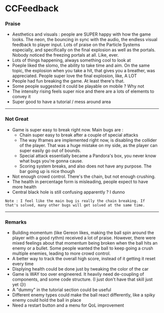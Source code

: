 # CCFeedback


### Praise 

- Aesthetics and visuals : people are SUPER happy with how the game looks. The neon, the bouncing in sync with the audio, the endless visual feedback to player input.
Lots of praise on the Particle Systems especially, and specifically on the final explosion as well as the portals.
Nobody noticed the freezing portals at all. Like, ever.
- Lots of things happening, always something cool to look at
- Poeple liked the slomo, the ability to take time and aim. On the same topic, the explosion when you take a hit, that gives you a breather, was appreciated. People super love the final explosion, like, A LOT
- People had fun breaking the game. At least there's that.
- Some people suggested it could be playable on mobile ? Why not
- The intensity rising feels super nice and there are a lots of elements to convey it
- Super good to have a tutorial / mess around area
___
### Not Great

- Game is super easy to break right now. Main bugs are :
  - Chain super easy to break after a couple of special attacks
  - The way Iframes are implemented right now, is disabling the collider of the player. That was a huge mistake on my side, as the player can super easily go out of bounds.
  - Special attack essentially became a Pandora's box, you never know what bugs you're gonna cause.
  - Scoring system breaks, and also does not have any purpose. The bar going up is nice though
- Not enough crowd control. There's the chain, but not enough crushing.
- The health in percentage form is misleading, people expect to have more health
- Central black hole is still confusing apparently ? I dunno
```
Note : I feel like the main bug is really the chain breaking. If that's solved, many other bugs will get solved at the same time. 
```
___
### Remarks

- Building momentum (like Gereon likes, making the ball spin around the player with a good rythm) received a lot of praise. However, there were mixed feelings about that momentum being broken when the ball hits an enemy or a bullet. Some people wanted the ball to keep going a crush multiple enemies, leading to more crowd control.
- A better way to track the overall high score, instead of it getting it reset every time
- Displying health could be done just by tweaking the color of the car
- Game is WAY too over engineered. It heavily need de-coupling of components, and some code structure. (I just don't have that skill just yet 😥)
- A "dummy" in the tutorial section could be useful
- Different enemy types could make the ball react differently, like a spiky enemy could hold the ball in place
- Need a restart button and a menu for QoL improvement
